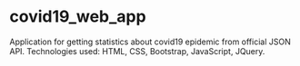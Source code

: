 # covid19_web_app
Application for getting statistics about covid19 epidemic from official JSON API. Technologies used: HTML, CSS, Bootstrap, JavaScript, JQuery.
